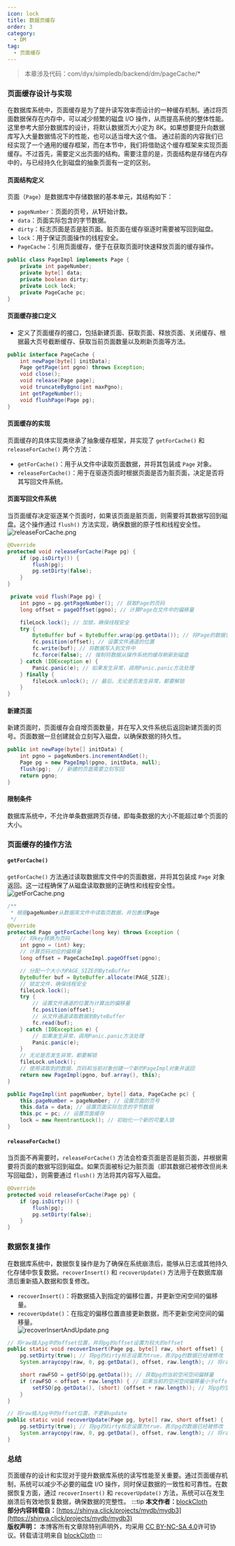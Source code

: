 ```yaml
---
icon: lock
title: 数据页缓存
order: 3
category:
  - DM
tag:
  - 页面缓存
---
```

> 本章涉及代码：com/dyx/simpledb/backend/dm/pageCache/*

### 页面缓存设计与实现

在数据库系统中，页面缓存是为了提升读写效率而设计的一种缓存机制。通过将页面数据保存在内存中，可以减少频繁的磁盘 I/O 操作，从而提高系统的整体性能。这里参考大部分数据库的设计，将默认数据页大小定为 8K。如果想要提升向数据库写入大量数据情况下的性能，也可以适当增大这个值。
通过前面的内容我们已经实现了一个通用的缓存框架，而在本节中，我们将借助这个缓存框架来实现页面缓存。不过首先，需要定义出页面的结构。需要注意的是，页面结构是存储在内存中的，与已经持久化到磁盘的抽象页面有一定的区别。

#### 页面结构定义

页面（`Page`）是数据库中存储数据的基本单元，其结构如下：

- `pageNumber`：页面的页号，从**1**开始计数。
- `data`：页面实际包含的字节数据。
- `dirty`：标志页面是否是脏页面。脏页面在缓存驱逐时需要被写回到磁盘。
- `lock`：用于保证页面操作的线程安全。
- `PageCache`：引用页面缓存，便于在获取页面时快速释放页面的缓存操作。

```java
public class PageImpl implements Page {
    private int pageNumber;
    private byte[] data;
    private boolean dirty;
    private Lock lock;
    private PageCache pc;
}
```

#### 页面缓存接口定义

- 定义了页面缓存的接口，包括新建页面、获取页面、释放页面、关闭缓存、根据最大页号截断缓存、获取当前页面数量以及刷新页面等方法。

```java
public interface PageCache {
    int newPage(byte[] initData);
    Page getPage(int pgno) throws Exception;
    void close();
    void release(Page page);
    void truncateByBgno(int maxPgno);
    int getPageNumber();
    void flushPage(Page pg);
}
```

#### 页面缓存的实现

页面缓存的具体实现类继承了抽象缓存框架，并实现了 `getForCache()` 和 `releaseForCache()` 两个方法：

- `getForCache()`：用于从文件中读取页面数据，并将其包装成 `Page` 对象。
- `releaseForCache()`：用于在驱逐页面时根据页面是否为脏页面，决定是否将其写回文件系统。

#### 页面写回文件系统

当页面缓存决定驱逐某个页面时，如果该页面是脏页面，则需要将其数据写回到磁盘。这个操作通过 `flush()` 方法实现，确保数据的原子性和线程安全性。  
![releaseForCache.png](../../img/releaseForCache.png)

```java
@Override
protected void releaseForCache(Page pg) {
    if (pg.isDirty()) {
        flush(pg);
        pg.setDirty(false);
    }
}

 private void flush(Page pg) {
    int pgno = pg.getPageNumber(); // 获取Page的页码
    long offset = pageOffset(pgno); // 计算Page在文件中的偏移量

    fileLock.lock(); // 加锁，确保线程安全
    try {
        ByteBuffer buf = ByteBuffer.wrap(pg.getData()); // 将Page的数据包装成ByteBuffer
        fc.position(offset); // 设置文件通道的位置
        fc.write(buf); // 将数据写入到文件中
        fc.force(false); // 强制将数据从操作系统的缓存刷新到磁盘
    } catch (IOException e) {
        Panic.panic(e); // 如果发生异常，调用Panic.panic方法处理
    } finally {
        fileLock.unlock(); // 最后，无论是否发生异常，都要解锁
    }
}
```

#### 新建页面

新建页面时，页面缓存会自增页面数量，并在写入文件系统后返回新建页面的页号。页面数据一旦创建就会立刻写入磁盘，以确保数据的持久性。

```java
public int newPage(byte[] initData) {
    int pgno = pageNumbers.incrementAndGet();
    Page pg = new PageImpl(pgno, initData, null);
    flush(pg);  // 新建的页面需要立刻写回
    return pgno;
}
```

#### 限制条件

数据库系统中，不允许单条数据跨页存储，即每条数据的大小不能超过单个页面的大小。

### 页面缓存的操作方法

#### `getForCache()`

`getForCache()` 方法通过读取数据库文件中的页面数据，并将其包装成 `Page` 对象返回。这一过程确保了从磁盘读取数据的正确性和线程安全性。  
![getForCache.png](../../img/getForCache.png)

```java
/**
 * 根据pageNumber从数据库文件中读取页数据，并包裹成Page
 */
@Override
protected Page getForCache(long key) throws Exception {
    // 将key转换为页码
    int pgno = (int) key;
    // 计算页码对应的偏移量
    long offset = PageCacheImpl.pageOffset(pgno);

    // 分配一个大小为PAGE_SIZE的ByteBuffer
    ByteBuffer buf = ByteBuffer.allocate(PAGE_SIZE);
    // 锁定文件，确保线程安全
    fileLock.lock();
    try {
        // 设置文件通道的位置为计算出的偏移量
        fc.position(offset);
        // 从文件通道读取数据到ByteBuffer
        fc.read(buf);
    } catch (IOException e) {
        // 如果发生异常，调用Panic.panic方法处理
        Panic.panic(e);
    }
    // 无论是否发生异常，都要解锁
    fileLock.unlock();
    // 使用读取到的数据、页码和当前对象创建一个新的PageImpl对象并返回
    return new PageImpl(pgno, buf.array(), this);
}

public PageImpl(int pageNumber, byte[] data, PageCache pc) {
    this.pageNumber = pageNumber; // 设置页面的页号
    this.data = data; // 设置页面实际包含的字节数据
    this.pc = pc; // 设置页面缓存
    lock = new ReentrantLock(); // 初始化一个新的可重入锁
}
```

#### `releaseForCache()`

当页面不再需要时，`releaseForCache()` 方法会检查页面是否是脏页面，并根据需要将页面的数据写回到磁盘。如果页面被标记为脏页面（即其数据已被修改但尚未写回磁盘），则需要通过 `flush()` 方法将其内容写入磁盘。

```java
@Override
protected void releaseForCache(Page pg) {
    if (pg.isDirty()) {
        flush(pg);
        pg.setDirty(false);
    }
}
```

### 数据恢复操作

在数据库系统中，数据恢复操作是为了确保在系统崩溃后，能够从日志或其他持久化存储中恢复数据。`recoverInsert()` 和 `recoverUpdate()` 方法用于在数据库崩溃后重新插入数据和恢复修改。

- `recoverInsert()`：将数据插入到指定的偏移位置，并更新空闲空间的偏移量。
- `recoverUpdate()`：在指定的偏移位置直接更新数据，而不更新空闲空间的偏移量。  
![recoverInsertAndUpdate.png](../../img/recoverInsertAndUpdate.png)

```java
// 将raw插入pg中的offset位置，并将pg的offset设置为较大的offset
public static void recoverInsert(Page pg, byte[] raw, short offset) {
    pg.setDirty(true); // 将pg的dirty标志设置为true，表示pg的数据已经被修改
    System.arraycopy(raw, 0, pg.getData(), offset, raw.length); // 将raw的数据复制到pg的数据中的offset位置

    short rawFSO = getFSO(pg.getData()); // 获取pg的当前空闲空间偏移量
    if (rawFSO < offset + raw.length) { // 如果当前的空闲空间偏移量小于offset + raw.length
        setFSO(pg.getData(), (short) (offset + raw.length)); // 将pg的空闲空间偏移量设置为offset + raw.length
    }
}

// 将raw插入pg中的offset位置，不更新update
public static void recoverUpdate(Page pg, byte[] raw, short offset) {
    pg.setDirty(true); // 将pg的dirty标志设置为true，表示pg的数据已经被修改
    System.arraycopy(raw, 0, pg.getData(), offset, raw.length); // 将raw的数据复制到pg的数据中的offset位置
}
```

### 总结

页面缓存的设计和实现对于提升数据库系统的读写性能至关重要。通过页面缓存机制，系统可以减少不必要的磁盘 I/O 操作，同时保证数据的一致性和可靠性。在数据恢复方面，通过 `recoverInsert()` 和 `recoverUpdate()` 方法，系统可以在发生崩溃后有效地恢复数据，确保数据的完整性。
:::tip
**本文作者：**[blockCloth](https://github.com/blockCloth)  
**部分内容转载自：**[https://shinya.click/projects/mydb/mydb3](https://shinya.click/projects/mydb/mydb3)  
**版权声明：** 本博客所有文章除特别声明外，均采用 [CC BY-NC-SA 4.0](https://creativecommons.org/licenses/by/4.0/legalcode.zh-hans)许可协议。转载请注明来自 [blockCloth](https://github.com/blockCloth)
:::